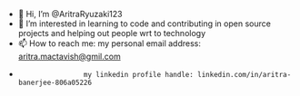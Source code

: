 - 👋 Hi, I’m @AritraRyuzaki123
- 👀 I’m interested in learning to code and contributing in open source projects and helping out people wrt to technology
- 📫 How to reach me: my personal email address: aritra.mactavish@gmil.com
-                     my linkedin profile handle: linkedin.com/in/aritra-banerjee-806a05226

<!---
AritraRyuzaki123/AritraRyuzaki123 is a ✨ special ✨ repository because its `README.md` (this file) appears on your GitHub profile.
You can click the Preview link to take a look at your changes.
--->
